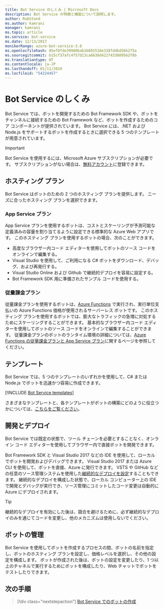 ```yaml
---
title: Bot Service のしくみ | Microsoft Docs
description: Bot Service の特徴と機能について説明します。
author: RobStand
ms.author: kamrani
manager: kamrani
ms.topic: article
ms.service: bot-service
ms.date: 12/13/2017
monikerRange: azure-bot-service-3.0
ms.openlocfilehash: 85ef0fde39980bab1b891518e338fddbd56b275a
ms.sourcegitcommit: b15cf37afc4f57d13ca6636d4227433809562f8b
ms.translationtype: HT
ms.contentlocale: ja-JP
ms.lasthandoff: 01/11/2019
ms.locfileid: "54224457"
---
```

# <a name="how-bot-service-works"></a>Bot Service のしくみ

Bot Service では、ボットを開発するための Bot Framework SDK や、ボットをチャンネルに接続するための Bot Framework など、ボットを作成するためのコア コンポーネントが提供されています。 Bot Service には、.NET および Node.js をサポートするボットを作成するときに選択できる 5 つのテンプレートが用意されています。

> [!IMPORTANT]
> Bot Service を使用するには、Microsoft Azure サブスクリプションが必要です。 サブスクリプションがない場合は、<a href="https://azure.microsoft.com/en-us/free/" target="_blank">無料アカウント</a>に登録できます。

## <a name="hosting-plans"></a>ホスティング プラン
Bot Service はボットのための 2 つのホスティング プランを提供します。 ニーズに合ったホスティング プランを選択できます。

### <a name="app-service-plan"></a>App Service プラン

App Service プランを使用するボットは、コストとスケーリングが予測可能な定義済みの容量を割り当てるように設定できる標準的な Azure Web アプリです。 このホスティング プランを使用するボットの場合、次のことができます。

* 高度なブラウザー内コード エディターを使用してボットのソース コードをオンラインで編集する。
* Visual Studio を使用して、ご利用になる C# ボットをダウンロード、デバッグ、および再発行する。
* Visual Studio Online および Github で継続的デプロイを容易に設定する。
* Bot Framework SDK 用に準備されたサンプル コードを使用する。

### <a name="consumption-plan"></a>従量課金プラン
従量課金プランを使用するボットは、<a href="http://go.microsoft.com/fwlink/?linkID=747839" target="_blank">Azure Functions</a> で実行され、実行単位支払いの Azure Functions 価格が使用されるサーバーレス ボットです。 このホスティング プランを使用するボットでは、膨大なトラフィックの急増に対処するためにスケーリングすることができます。 基本的なブラウザー内コード エディターを使用してボットのソース コードをオンラインで編集することができます。 従量課金プランのボットのランタイム環境の詳細については、<a target='_blank' href='/azure/azure-functions/functions-scale'>Azure Functions の従量課金プランと App Service プラン</a>に関するページを参照してください。

## <a name="templates"></a>テンプレート

Bot Service では、5 つのテンプレートのいずれかを使用して、C# または Node.js でボットを迅速かつ容易に作成できます。

[!INCLUDE [Bot Service templates](~/includes/snippet-abs-templates.md)]

さまざまなテンプレートと、各テンプレートがボットの構築にどのように役立つかについては、[こちらをご覧ください](bot-service-concept-templates.md)。

## <a name="develop-and-deploy"></a>開発とデプロイ

Bot Service では既定の状態で、ツール チェーンを必要とすることなく、オンライン コード エディターを使用してブラウザー内で直接ボットを開発できます。 

Bot Framework SDK と Visual Studio 2017 などの IDE を使用して、ローカルでボットを開発およびデバッグできます。 Visual Studio 2017 または Azure CLI を使用して、ボットを直接、Azure に発行できます。 VSTS や GitHub などの任意のソース管理システムを使用した[継続的なデプロイを設定](bot-service-continuous-deployment.md)することもできます。 継続的なデプロイを構成した状態で、ローカル コンピューター上の IDE で開発とデバッグが実行でき、ソース管理にコミットしたコード変更は自動的に Azure にデプロイされます。  

> [!TIP]
> 継続的なデプロイを有効にした後は、競合を避けるために、必ず継続的なデプロイのみを通じてコードを変更し、他のメカニズムは使用しないでください。

## <a name="manage-your-bot"></a>ボットの管理 

Bot Service を使用してボットを作成するプロセスの間、ボットの名前を指定し、ボットのホスティング プランを設定し、価格レベルを選択し、その他の設定を構成します。 ボットが作成された後は、ボットの設定を変更したり、1 つ以上のチャネルで実行するためにボットを構成したり、Web チャットでボットをテストしたりできます。 

## <a name="next-steps"></a>次の手順

> [!div class="nextstepaction"]
> [Bot Service でのボットの作成](bot-service-quickstart.md)